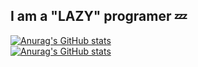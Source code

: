 ## I am a "LAZY" programer 💤
[![Anurag's GitHub stats](https://github-readme-stats.vercel.app/api?username=Gqsprogramer)](https://github.com/anuraghazra/github-readme-stats)<br>
[![Anurag's GitHub stats](https://github-readme-stats.vercel.app/api?username=Gqsprogramer)](https://github.com/anuraghazra/github-readme-stats)
